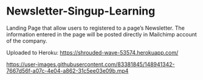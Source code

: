 # Newsletter-Singup-Learning

Landing Page that allow users to registered to a page’s Newsletter. The information entered in the page will be posted directly in Mailchimp account of the company.

Uploaded to Heroku: https://shrouded-wave-53574.herokuapp.com/


https://user-images.githubusercontent.com/83381845/148941342-7667d56f-a07c-4e04-a862-31c5ee03e09b.mp4

